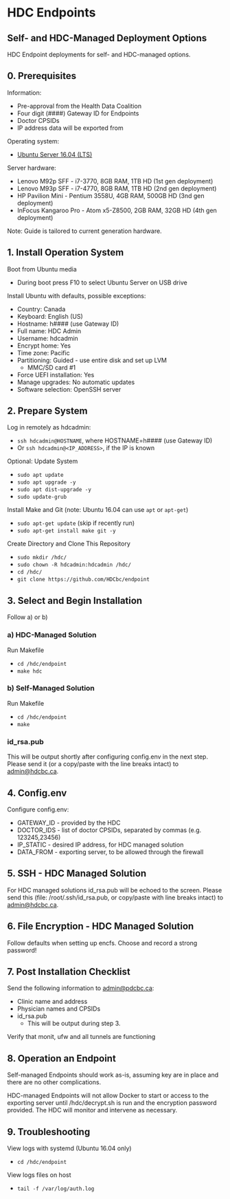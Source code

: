 # HDC Endpoints
## Self- and HDC-Managed Deployment Options

HDC Endpoint deployments for self- and HDC-managed options.


## 0. Prerequisites

Information:

* Pre-approval from the Health Data Coalition
* Four digit (####) Gateway ID for Endpoints
* Doctor CPSIDs
* IP address data will be exported from


Operating system:

* [Ubuntu Server 16.04 (LTS)](http://www.ubuntu.com/download/server/thank-you?version=16.04.1&architecture=amd64)


Server hardware:

* Lenovo M92p SFF - i7-3770, 8GB RAM, 1TB HD (1st gen deployment)
* Lenovo M93p SFF - i7-4770, 8GB RAM, 1TB HD (2nd gen deployment)
* HP Pavilion Mini - Pentium 3558U, 4GB RAM, 500GB HD (3nd gen deployment)
* InFocus Kangaroo Pro - Atom x5-Z8500, 2GB RAM, 32GB HD (4th gen deployment)


Note: Guide is tailored to current generation hardware.


## 1. Install Operation System

Boot from Ubuntu media

* During boot press F10 to select Ubuntu Server on USB drive


Install Ubuntu with defaults, possible exceptions:

* Country: Canada
* Keyboard: English (US)
* Hostname: h#### (use Gateway ID)
* Full name: HDC Admin
* Username: hdcadmin
* Encrypt home: Yes
* Time zone: Pacific
* Partitioning: Guided - use entire disk and set up LVM
  * MMC/SD card #1
* Force UEFI installation: Yes
* Manage upgrades: No automatic updates
* Software selection: OpenSSH server


## 2. Prepare System

Log in remotely as hdcadmin:

* `ssh hdcadmin@HOSTNAME`, where HOSTNAME=h#### (use Gateway ID)
* Or `ssh hdcadmin@<IP_ADDRESS>`, if the IP is known


Optional: Update System

* `sudo apt update`
* `sudo apt upgrade -y`
* `sudo apt dist-upgrade -y`
* `sudo update-grub`


Install Make and Git (note: Ubuntu 16.04 can use `apt` or `apt-get`)

* `sudo apt-get update` (skip if recently run)
* `sudo apt-get install make git -y`


Create Directory and Clone This Repository

* `sudo mkdir /hdc/`
* `sudo chown -R hdcadmin:hdcadmin /hdc/`
* `cd /hdc/`
* `git clone https://github.com/HDCbc/endpoint`


## 3. Select and Begin Installation

Follow a) or b)


### a) HDC-Managed Solution

Run Makefile

* `cd /hdc/endpoint`
* `make hdc`


### b) Self-Managed Solution

Run Makefile

* `cd /hdc/endpoint`
* `make`

### id_rsa.pub

This will be output shortly after configuring config.env in the next step.
Please send it (or a copy/paste with the line breaks intact) to admin@hdcbc.ca.


## 4. Config.env

Configure config.env:

* GATEWAY_ID - provided by the HDC
* DOCTOR_IDS - list of doctor CPSIDs, separated by commas (e.g. 123245,23456)
* IP_STATIC  - desired IP address, for HDC managed solution
* DATA_FROM  - exporting server, to be allowed through the firewall


## 5. SSH - HDC Managed Solution

For HDC managed solutions id_rsa.pub will be echoed to the screen.  Please send
this (file: /root/.ssh/id_rsa.pub, or copy/paste with line breaks intact) to
admin@hdcbc.ca.


## 6. File Encryption - HDC Managed Solution

Follow defaults when setting up encfs.  Choose and record a strong password!


## 7. Post Installation Checklist

Send the following information to admin@pdcbc.ca:

* Clinic name and address
* Physician names and CPSIDs
* id_rsa.pub
  * This will be output during step 3.

Verify that monit, ufw and all tunnels are functioning


## 8. Operation an Endpoint

Self-managed Endpoints should work as-is, assuming key are in place and there
are no other complications.

HDC-managed Endpoints will not allow Docker to start or access to the exporting
server until /hdc/decrypt.sh is run and the encryption password provided.  The
HDC will monitor and intervene as necessary.


## 9. Troubleshooting

View logs with systemd (Ubuntu 16.04 only)

* `cd /hdc/endpoint`


View logs files on host

* `tail -f /var/log/auth.log`
